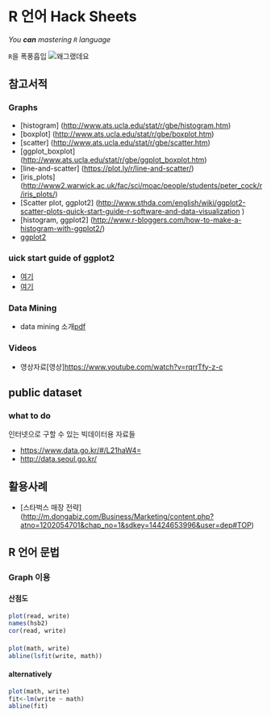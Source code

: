 # R 언어 Hack Sheets

_You **can** mastering `R` language_

`R`을 폭풍흡입 ![왜그랬데요](http://i1.daumcdn.net/thumb/C160x90/?fname=http://i1.daumcdn.net/svc/image/U03/tvpot_thumb/v375566Y2gDYB1161y1DgE2/thumb.png)


## 참고서적

### Graphs
* [histogram] (http://www.ats.ucla.edu/stat/r/gbe/histogram.htm)
* [boxplot] (http://www.ats.ucla.edu/stat/r/gbe/boxplot.htm)
* [scatter] (http://www.ats.ucla.edu/stat/r/gbe/scatter.htm)
* [ggplot_boxplot] (http://www.ats.ucla.edu/stat/r/gbe/ggplot_boxplot.htm)
* [line-and-scatter] (https://plot.ly/r/line-and-scatter/)
* [iris_plots] (http://www2.warwick.ac.uk/fac/sci/moac/people/students/peter_cock/r/iris_plots/)
* [Scatter plot, ggplot2] (http://www.sthda.com/english/wiki/ggplot2-scatter-plots-quick-start-guide-r-software-and-data-visualization )
* [histogram, ggplot2] (http://www.r-bloggers.com/how-to-make-a-histogram-with-ggplot2/)
* [ggplot2](http://www.cookbook-r.com/Graphs/Plotting_distributions_(ggplot2)/)

### uick start guide of ggplot2
* [여기](http://www.sthda.com/english/wiki/ggplot2-histogram-plot-quick-start-guide-r-software-and-data-visualization)
* [여기](http://www.sthda.com/english/wiki/ggplot2-histogram-easy-histogram-graph-with-ggplot2-r-package)

### Data Mining
* data mining 소개[pdf](http://datamining.dongguk.ac.kr/R/R%EC%9D%98%EC%84%A4%EC%B9%98%EB%B0%8F%EA%B8%B0%EB%B3%B8%EC%82%AC%EC%9A%A9%EB%B2%95.pdf)

### Videos
* 영상자료[영상]https://www.youtube.com/watch?v=rqrrTfy-z-c


## public dataset
### what to do
인터넷으로 구할 수 있는 빅데이터용 자료들
* https://www.data.go.kr/#/L21haW4=
* http://data.seoul.go.kr/

## 활용사례
* [스타벅스 매장 전략] (http://m.dongabiz.com/Business/Marketing/content.php?atno=1202054701&chap_no=1&sdkey=14424653996&user=dep#TOP)


## R 언어 문법


### Graph 이용

#### 산점도
```R
plot(read, write)
names(hsb2)
cor(read, write)
```
####
```R
plot(math, write)
abline(lsfit(write, math))
```

#### alternatively
```R
plot(math, write)
fit<-lm(write ~ math)
abline(fit)
```
